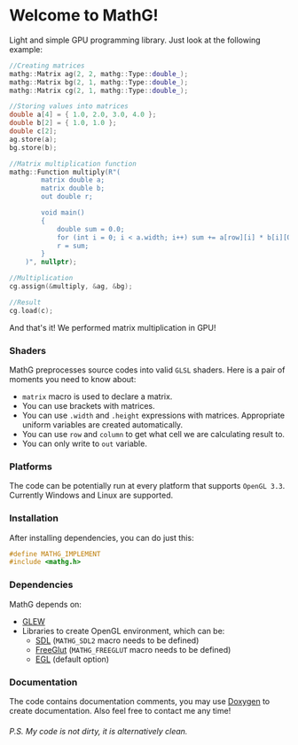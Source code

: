# Welcome to MathG!
Light and simple GPU programming library. Just look at the following example:
```c++
//Creating matrices
mathg::Matrix ag(2, 2, mathg::Type::double_);
mathg::Matrix bg(2, 1, mathg::Type::double_);
mathg::Matrix cg(2, 1, mathg::Type::double_);

//Storing values into matrices
double a[4] = { 1.0, 2.0, 3.0, 4.0 };
double b[2] = { 1.0, 1.0 };
double c[2];
ag.store(a);
bg.store(b);

//Matrix multiplication function
mathg::Function multiply(R"(
		matrix double a;
		matrix double b;
		out double r;

		void main()
		{
			double sum = 0.0;
			for (int i = 0; i < a.width; i++) sum += a[row][i] * b[i][0];
			r = sum;
		}
	)", nullptr);

//Multiplication
cg.assign(&multiply, &ag, &bg);

//Result
cg.load(c);
```
And that's it! We performed matrix multiplication in GPU!

### Shaders
MathG preprocesses source codes into valid `GLSL` shaders. Here is a pair of moments you need to know about:
 - `matrix` macro is used to declare a matrix.
 - You can  use brackets with matrices.
 - You can use `.width` and `.height` expressions with matrices. Appropriate uniform variables are created automatically.
 - You can use `row` and `column` to get what cell we are calculating result to.
 - You can only write to `out` variable.
 
### Platforms
The code can be potentially run at every platform that supports `OpenGL 3.3`. Currently Windows and Linux are supported.

### Installation
After installing dependencies, you can do just this:
```c++
#define MATHG_IMPLEMENT
#include <mathg.h>
```

### Dependencies
MathG depends on:
 - [GLEW](http://glew.sourceforge.net)
 - Libraries to create OpenGL environment, which can be:
   - [SDL](https://www.libsdl.org) (`MATHG_SDL2` macro needs to be defined)
   - [FreeGlut](http://freeglut.sourceforge.net) (`MATHG_FREEGLUT` macro needs to be defined)
   - [EGL](https://www.khronos.org/egl/) (default option)

### Documentation
The code contains documentation comments, you may use [Doxygen](https://www.doxygen.nl/manual/starting.html) to create documentation. Also feel free to contact me any time!

###### P.S. My code is not dirty, it is alternatively clean.